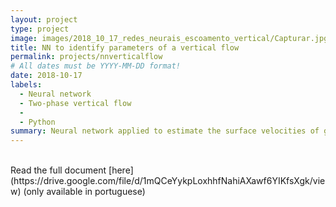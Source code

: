 ```yaml
---
layout: project
type: project
image: images/2018_10_17_redes_neurais_escoamento_vertical/Capturar.jpg
title: NN to identify parameters of a vertical flow
permalink: projects/nnverticalflow
# All dates must be YYYY-MM-DD format!
date: 2018-10-17
labels:
  - Neural network
  - Two-phase vertical flow
  - 
  - Python
summary: Neural network applied to estimate the surface velocities of gas and liquid in a two-phase flow of water and air.
---
```







<br/>
Read the full document [here](https://drive.google.com/file/d/1mQCeYykpLoxhhfNahiAXawf6YIKfsXgk/view) (only available in portuguese)
<br/>
<br/>
<br/>
<br/>

